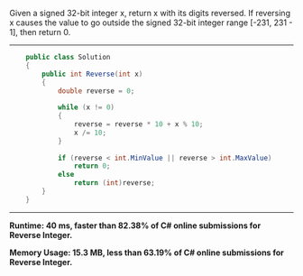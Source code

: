 Given a signed 32-bit integer x, return x with its digits reversed. If reversing x causes the value to go outside the signed 32-bit integer range [-231, 231 - 1], then return 0.

---

```c#
	public class Solution 
	{
		public int Reverse(int x) 
		{
			double reverse = 0;
			
			while (x != 0)
			{
				reverse = reverse * 10 + x % 10;
				x /= 10;
			}
			
			if (reverse < int.MinValue || reverse > int.MaxValue)
				return 0;
			else
				return (int)reverse;
		}
	}
```

---

**Runtime: 40 ms, faster than 82.38% of C# online submissions for Reverse Integer.**

**Memory Usage: 15.3 MB, less than 63.19% of C# online submissions for Reverse Integer.**